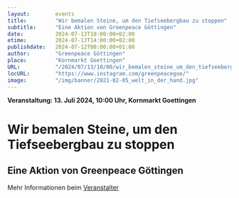 ```yaml
---
layout:        events
title:         "Wir bemalen Steine, um den Tiefseebergbau zu stoppen"
subtitle:      "Eine Aktion von Greenpeace Göttingen"
date:          2024-07-13T10:00:00+02:00
etime:         2024-07-13T14:00:00+02:00
publishdate:   2024-07-12T00:00:00+01:00
author:        "Greenpeace Göttingen"
place:         "Kornmarkt Goettingen"
URL:           "/2024/07/13/10/00/wir_bemalen_steine_um_den_tiefseebergbau_zu_stoppen"
locURL:        "https://www.instagram.com/greenpeacegoe/"
image:         "/img/banner/2021-02-05_welt_in_der_hand.jpg"
---
```


**Veranstaltung: 13. Juli 2024, 10:00 Uhr, Kornmarkt Goettingen**

Wir bemalen Steine, um den Tiefseebergbau zu stoppen
===========

Eine Aktion von Greenpeace Göttingen
-----------




Mehr Informationen beim [Veranstalter](https://www.instagram.com/greenpeacegoe/)
